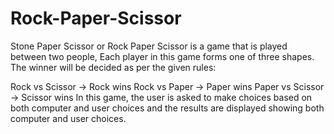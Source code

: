 # Rock-Paper-Scissor
Stone Paper Scissor or Rock Paper Scissor is a game that is played between two people, Each player in this game forms one of three shapes. The winner will be decided as per the given rules:

Rock vs Scissor -> Rock wins
Rock vs Paper -> Paper wins
Paper vs Scissor -> Scissor wins
In this game, the user is asked to make choices based on both computer and user choices and the results are displayed showing both computer and user choices.
